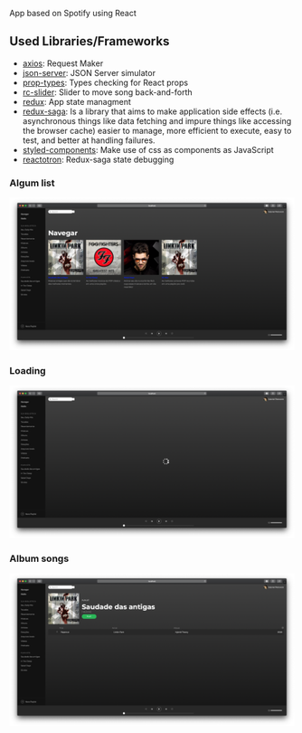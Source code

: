 App based on Spotify using React

## Used Libraries/Frameworks

- [axios][axios]: Request Maker
- [json-server][json-server]: JSON Server simulator
- [prop-types][prop-types]: Types checking for React props
- [rc-slider][rc-slider]: Slider to move song back-and-forth
- [redux][redux]: App state managment
- [redux-saga][redux-saga]: Is a library that aims to make application side effects (i.e. asynchronous things like data fetching and impure things like accessing the browser cache) easier to manage, more efficient to execute, easy to test, and better at handling failures.
- [styled-components][styled-components]: Make use of css as components as JavaScript
- [reactotron][reactotron]: Redux-saga state debugging

### Algum list

![MainPage](https://raw.githubusercontent.com/petrovick/GoReact/master/module4/SolutionItems/Images/image1_mainpage.png)

### Loading

![MainPage](https://raw.githubusercontent.com/petrovick/GoReact/master/module4/SolutionItems/Images/image2_loading.png)

### Album songs

![MainPage](https://raw.githubusercontent.com/petrovick/GoReact/master/module4/SolutionItems/Images/image3_albumsongs.png)

[axios]: https://github.com/axios/axios
[json-server]: https://github.com/typicode/json-server
[prop-types]: https://www.npmjs.com/package/prop-types
[rc-slider]: https://www.npmjs.com/package/rc-slider
[redux]: https://redux.js.org
[redux-saga]: https://github.com/redux-saga/redux-saga
[styled-components]: https://www.styled-components.com
[reactotron]: https://github.com/infinitered/reactotron
